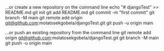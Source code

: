 …or create a new repository on the command line
echo "# djangoTest" >> README.md
git init
git add README.md
git commit -m "first commit"
git branch -M main
git remote add origin git@github.com:molatosekgobela/djangoTest.git
git push -u origin main


…or push an existing repository from the command line
git remote add origin git@github.com:molatosekgobela/djangoTest.git
git branch -M main
git push -u origin main
